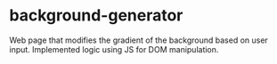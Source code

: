 # background-generator
Web page that modifies the gradient of the background based on user input. Implemented logic using JS for DOM manipulation.
